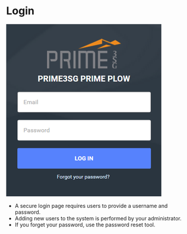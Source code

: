 # Login

![Log In](/img/LogIn.png)
* A secure login page requires users to provide a username and password.
* Adding new users to the system is performed by your administrator.
* If you forget your password, use the password reset tool.
